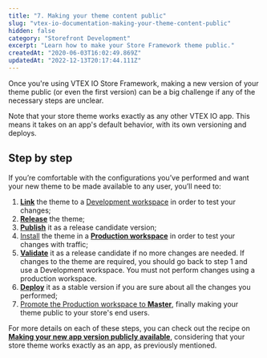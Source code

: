 ```yaml
---
title: "7. Making your theme content public"
slug: "vtex-io-documentation-making-your-theme-content-public"
hidden: false
category: "Storefront Development"
excerpt: "Learn how to make your Store Framework theme public."
createdAt: "2020-06-03T16:02:49.869Z"
updatedAt: "2022-12-13T20:17:44.111Z"
---
```

Once you're using VTEX IO Store Framework, making a new version of your theme public (or even the first version) can be a big challenge if any of the necessary steps are unclear.

Note that your store theme works exactly as any other VTEX IO app. This means it takes on an app's default behavior, with its own versioning and deploys.

## Step by step

If you’re comfortable with the configurations you’ve performed and want your new theme to be made available to any user, you’ll need to:

1. [**Link**](https://developers.vtex.com/docs/guides/vtex-io-documentation-linking-an-app/) the theme to a [Development workspace](https://developers.vtex.com/docs/guides/vtex-io-documentation-creating-a-development-workspace/) in order to test your changes;
2. [**Release**](https://developers.vtex.com/docs/guides/vtex-io-documentation-releasing-a-new-app-version/) the theme;
3. [**Publish**](https://developers.vtex.com/docs/guides/vtex-io-documentation-publishing-an-app/) it as a release candidate version;
4. [Install](https://developers.vtex.com/docs/guides/vtex-io-documentation-installing-an-app/) the theme in a [**Production workspace**](https://developers.vtex.com/docs/guides/vtex-io-documentation-creating-a-production-workspace/) in order to test your changes with traffic;
5. [**Validate**](https://developers.vtex.com/docs/guides/vtex-io-documentation-publishing-an-app/) it as a release candidate if no more changes are needed. If changes to the theme are required, you should go back to step 1 and use a Development workspace. You must not perform changes using a production workspace.  
6. [**Deploy**](https://developers.vtex.com/docs/guides/vtex-io-documentation-publishing-an-app/) it as a stable version if you are sure about all the changes you performed;
7. [Promote the Production workspace to **Master**](https://developers.vtex.com/docs/guides/vtex-io-documentation-promoting-a-workspace-to-master/), finally making your theme public to your store's end users.

For more details on each of these steps, you can check out the recipe on [**Making your new app version publicly available**](https://developers.vtex.com/docs/guides/vtex-io-documentation-making-your-new-app-version-publicly-available/), considering that your store theme works exactly as an app, as previously mentioned.
